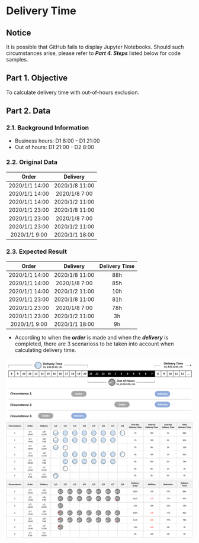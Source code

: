 # Delivery Time
## Notice
It is possible that GitHub fails to display Jupyter Notebooks. Should such circumstances arise, please refer to ***Part 4. Steps*** listed below for code samples.

## Part 1. Objective
To calculate delivery time with out-of-hours exclusion.

## Part 2. Data
### 2.1. Background Information
- Business hours: D1 8:00 - D1 21:00
- Out of hours: D1 21:00 - D2 8:00

### 2.2. Original Data
| Order          | Delivery       |
| :---:          | :---:          |
| 2020/1/1 14:00 | 2020/1/8 11:00 |
| 2020/1/1 14:00 | 2020/1/8 7:00  |
| 2020/1/1 14:00 | 2020/1/2 11:00 |
| 2020/1/1 23:00 | 2020/1/8 11:00 |
| 2020/1/1 23:00 | 2020/1/8 7:00  |
| 2020/1/1 23:00 | 2020/1/2 11:00 |
| 2020/1/1 9:00  | 2020/1/1 18:00 |

### 2.3. Expected Result
| Order          | Delivery       | Delivery Time  |
| :---:          | :---:          | :---:          |
| 2020/1/1 14:00 | 2020/1/8 11:00 | 88h            |
| 2020/1/1 14:00 | 2020/1/8 7:00  | 85h            |
| 2020/1/1 14:00 | 2020/1/2 11:00 | 10h            |
| 2020/1/1 23:00 | 2020/1/8 11:00 | 81h            |
| 2020/1/1 23:00 | 2020/1/8 7:00  | 78h            |
| 2020/1/1 23:00 | 2020/1/2 11:00 | 3h             |
| 2020/1/1 9:00  | 2020/1/1 18:00 | 9h             |

- According to when the ***order*** is made and when the ***delivery*** is completed, there are 3 scenarioss to be taken into account when calculating delivery time.

<div align=center><img src="https://github.com/lclh813/Delivery_Time/blob/master/Pic/P_0_Circumstances.png"/></div>



<div align=center><img src="https://github.com/lclh813/Delivery_Time/blob/master/Pic/P_1_TimeAddition.png"/></div>

<div align=center><img src="https://github.com/lclh813/Delivery_Time/blob/master/Pic/P_2_TimeDeduction.png"/></div>

